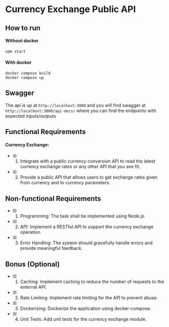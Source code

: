 # Currency Exchange Public API

## How to run
#### Without docker
```
npm start
```
#### With docker
```
docker compose build
docker compose up
```
## Swagger
The api is up at `http://localhost:3000`
and you will find swagger at `http://localhost:3000/api-docs/` where you can find the endpoints with expected inputs/outputs

## Functional Requirements
#### Currency Exchange:
- [x] 1. Integrate with a public currency conversion API to read the latest currency exchange rates
or any other API that you see fit.
- [x] 2. Provide a public API that allows users to get exchange rates given from currency and to
currency parameters.
## Non-functional Requirements
- [x] 1. Programming: The task shall be implemented using Node.js.
- [x] 2. API: Implement a RESTful API to support the currency exchange operation.
- [x] 3. Error Handling: The system should gracefully handle errors and provide meaningful
feedback.
## Bonus (Optional)
- [x] 1. Caching: Implement caching to reduce the number of requests to the external API.
- [x] 2. Rate Limiting: Implement rate limiting for the API to prevent abuse.
- [x] 3. Dockerizing: Dockerize the application using docker-compose.
- [x] 4. Unit Tests: Add unit tests for the currency exchange module.
